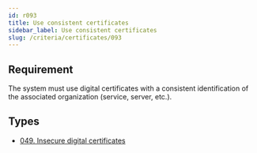 ```yaml
---
id: r093
title: Use consistent certificates
sidebar_label: Use consistent certificates
slug: /criteria/certificates/093
---
```


## Requirement

The system must use digital certificates
with a consistent identification of the associated organization
(service, server, etc.).

## Types

- [049. Insecure digital certificates](https://fluidattacks.com/products/rules/findings/049/)

